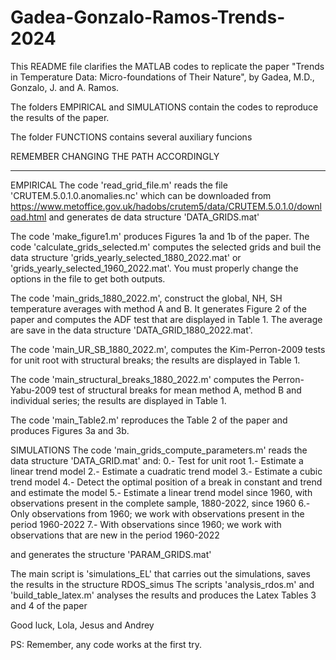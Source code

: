 # Gadea-Gonzalo-Ramos-Trends-2024

This README file clarifies the MATLAB codes to replicate the paper "Trends in Temperature Data: Micro-foundations of Their Nature", by Gadea, M.D., Gonzalo, J. and A. Ramos.

The folders EMPIRICAL and SIMULATIONS contain the codes to reproduce the results of the paper.

The folder FUNCTIONS contains several auxiliary funcions

REMEMBER CHANGING THE PATH ACCORDINGLY

-------------------------------------------------------------------------------------------------
EMPIRICAL
The code 'read_grid_file.m' reads the file 'CRUTEM.5.0.1.0.anomalies.nc' which can be downloaded from 
https://www.metoffice.gov.uk/hadobs/crutem5/data/CRUTEM.5.0.1.0/download.html and generates de data 
structure 'DATA_GRIDS.mat'

The code 'make_figure1.m' produces Figures 1a and 1b of the paper.
The code 'calculate_grids_selected.m' computes the selected grids and buil the data structure 
'grids_yearly_selected_1880_2022.mat' or 'grids_yearly_selected_1960_2022.mat'. You must properly change 
the options in the file to get both outputs.

The code 'main_grids_1880_2022.m', construct the global, NH, SH temperature averages with method A and B.
It generates Figure 2 of the paper and computes the ADF test that are displayed in Table 1. The average are
save in the data structure 'DATA_GRID_1880_2022.mat'.

The code 'main_UR_SB_1880_2022.m', computes the Kim-Perron-2009 tests for unit root with structural breaks;
the results are displayed in Table 1.

The code 'main_structural_breaks_1880_2022.m' computes the Perron-Yabu-2009 test of structural breaks for mean
method A, method B and individual series; the results are displayed in Table 1.

The code 'main_Table2.m' reproduces the Table 2 of the paper and produces Figures 3a and 3b.



SIMULATIONS
The code 'main_grids_compute_parameters.m' reads the data structure 'DATA_GRID.mat' and:
0.- Test for unit root
1.- Estimate a linear trend model
2.- Estimate a cuadratic trend model
3.- Estimate a cubic trend model
4.- Detect the optimal position of a break in constant and trend and estimate the model
5.- Estimate a linear trend model since 1960, with observations present in the complete sample, 1880-2022, since 1960
6.- Only observations from 1960; we work with observations present in the period 1960-2022
7.- With observations since 1960; we work with observations that are new in the period 1960-2022

and generates the structure 'PARAM_GRIDS.mat'

The main script is 'simulations_EL' that carries out the simulations, saves the results in the structure RDOS_simus
The scripts 'analysis_rdos.m' and 'build_table_latex.m' analyses the results and produces the Latex Tables 3 and 4 of the paper



Good luck,
Lola, Jesus and Andrey

PS: Remember, any code works at the first try.
